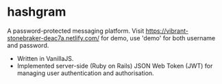 # hashgram

A password-protected messaging platform. Visit https://vibrant-stonebraker-deac7a.netlify.com/ for demo, use 'demo' for both username and password.

* Written in VanillaJS.
* Implemented server-side (Ruby on Rails) JSON Web Token (JWT) for managing user authentication and authorisation.
